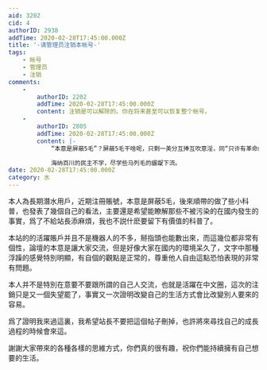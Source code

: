 ```yaml
---
aid: 3202
cid: 4
authorID: 2938
addTime: 2020-02-28T17:45:00.000Z
title: '-请管理员注销本帐号-'
tags:
    - 帐号
    - 管理员
    - 注销
comments:
    -
        authorID: 2202
        addTime: 2020-02-28T17:45:00.000Z
        content: 注销是可以解除的。你在将来甚至可以恢复整个帐号。
    -
        authorID: 2805
        addTime: 2020-02-28T17:45:00.000Z
        content: |-
            “本意是屏蔽5毛”？屏蔽5毛干啥呢，只剩一美分互捧互吹意淫，同“只许有革命的自由，不许有反革命的自由”是一脉相承的。

            海纳百川的民主不学，尽学些马列毛的龌龊下流。
date: 2020-02-28T17:45:00.000Z
category: 水
---
```


本人為長期潛水用戶，近期注冊賬號，本意是屏蔽5毛，後來順帶的做了些小科普，也發表了幾個自己的看法，主要還是希望能瞭解那些不被污染的在國内發生的事實，爲了不給站長添麻煩，我也不説什麽要留下有價值的科普了。

本站的的活躍賬戶并且不是機器人的不多，掰指頭也能數出來，而這幾位都非常有個性，論壇的本意是讓大家交流，但是好像大家在國内的環境呆久了，文字中那種浮躁的感覺特別明顯，有自個的觀點是正常的，尊重他人自由這點恐怕表現的非常有問題。

本人并不是特別在意要不要跟所謂的自己人交流，也就是活躍在中文圈，這次的注銷只是又一個失望罷了，事實又一次證明改變自己的生活方式會比改變別人要來的容易。

爲了證明我來過這裏，我希望站長不要把這個帖子刪掉，也許將來尋找自己的成長過程的時候會來這。

謝謝大家帶來的各種各樣的思維方式，你們真的很有趣，祝你們能持續擁有自己想要的生活。

